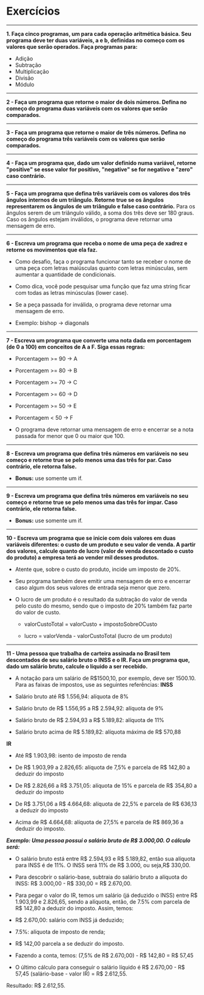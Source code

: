 # **Exercícios**
***
**1. Faça cinco programas, um para cada operação aritmética básica. Seu programa deve ter duas variáveis, a e b, definidas no começo com os valores que serão operados. Faça programas para:**
* Adição
* Subtração
* Multiplicação
* Divisão
* Módulo
***
**2 - Faça um programa que retorne o maior de dois números. Defina no começo do programa duas variáveis com os valores que serão comparados.**
***
**3 - Faça um programa que retorne o maior de três números. Defina no começo do programa três variáveis com os valores que serão comparados.**
***
**4 - Faça um programa que, dado um valor definido numa variável, retorne "positive" se esse valor for positivo, "negative" se for negativo e "zero" caso contrário.**
***
**5 - Faça um programa que defina três variáveis com os valores dos três ângulos internos de um triângulo. Retorne true se os ângulos representarem os ângulos de um triângulo e false caso contrário.**
Para os ângulos serem de um triângulo válido, a soma dos três deve ser 180 graus. Caso os ângulos estejam inválidos, o programa deve retornar uma mensagem de erro.
***
**6 - Escreva um programa que receba o nome de uma peça de xadrez e retorne os movimentos que ela faz.**
* Como desafio, faça o programa funcionar tanto se receber o nome de uma peça com letras maiúsculas quanto com letras minúsculas, sem aumentar a quantidade de condicionais.

* Como dica, você pode pesquisar uma função que faz uma string ficar com todas as letras minúsculas (lower case).

* Se a peça passada for inválida, o programa deve retornar uma mensagem de erro.

* Exemplo: bishop -> diagonals
***
**7 - Escreva um programa que converte uma nota dada em porcentagem (de 0 a 100) em conceitos de A a F. Siga essas regras:**
* Porcentagem >= 90 -> A

* Porcentagem >= 80 -> B

* Porcentagem >= 70 -> C

* Porcentagem >= 60 -> D

* Porcentagem >= 50 -> E

* Porcentagem < 50 -> F

* O programa deve retornar uma mensagem de erro e encerrar se a nota passada for menor que 0 ou maior que 100.
***
**8 - Escreva um programa que defina três números em variáveis no seu começo e retorne true se pelo menos uma das três for par. Caso contrário, ele retorna false.**
* **Bonus:** use somente um if.
***
**9 - Escreva um programa que defina três números em variáveis no seu começo e retorne true se pelo menos uma das três for ímpar. Caso contrário, ele retorna false.**
* **Bonus:** use somente um if.
***
**10 - Escreva um programa que se inicie com dois valores em duas variáveis diferentes: o custo de um produto e seu valor de venda. A partir dos valores, calcule quanto de lucro (valor de venda descontado o custo do produto) a empresa terá ao vender mil desses produtos.**
* Atente que, sobre o custo do produto, incide um imposto de 20%.

* Seu programa também deve emitir uma mensagem de erro e encerrar caso algum dos seus valores de entrada seja menor que zero.

* O lucro de um produto é o resultado da subtração do valor de venda pelo custo do mesmo, sendo que o imposto de 20% também faz parte do valor de custo.

    * valorCustoTotal = valorCusto + impostoSobreOCusto

    * lucro = valorVenda - valorCustoTotal (lucro de um produto)
***
**11 - Uma pessoa que trabalha de carteira assinada no Brasil tem descontados de seu salário bruto o INSS e o IR. Faça um programa que, dado um salário bruto, calcule o líquido a ser recebido.**
* A notação para um salário de R$1500,10, por exemplo, deve ser 1500.10. Para as faixas de impostos, use as seguintes referências:
**INSS**
* Salário bruto até R$ 1.556,94: alíquota de 8%

* Salário bruto de R$ 1.556,95 a R$ 2.594,92: alíquota de 9%

* Salário bruto de R$ 2.594,93 a R$ 5.189,82: alíquota de 11%

* Salário bruto acima de R$ 5.189,82: alíquota máxima de R$ 570,88

**IR**
* Até R$ 1.903,98: isento de imposto de renda

* De R$ 1.903,99 a 2.826,65: alíquota de 7,5% e parcela de R$ 142,80 a deduzir do imposto

* De R$ 2.826,66 a R$ 3.751,05: alíquota de 15% e parcela de R$ 354,80 a deduzir do imposto

* De R$ 3.751,06 a R$ 4.664,68: alíquota de 22,5% e parcela de R$ 636,13 a deduzir do imposto

* Acima de R$ 4.664,68: alíquota de 27,5% e parcela de R$ 869,36 a deduzir do imposto.

_**Exemplo: Uma pessoa possui o salário bruto de R$ 3.000,00. O cálculo será:**_

* O salário bruto está entre R$ 2.594,93 e R$ 5.189,82, então sua alíquota para INSS é de 11%. O INSS será 11% de R$ 3.000, ou seja,R$ 330,00.

* Para descobrir o salário-base, subtraia do salário bruto a alíquota do INSS: R$ 3.000,00 - R$ 330,00 = R$ 2.670,00.

* Para pegar o valor do IR, temos um salário (já deduzido o INSS) entre R$ 1.903,99 e 2.826,65, sendo a alíquota, então, de 7.5% com parcela de R$ 142,80 a deduzir do imposto. Assim, temos:

* R$ 2.670,00: salário com INSS já deduzido;

* 7.5%: alíquota de imposto de renda;

* R$ 142,00 parcela a se deduzir do imposto.

* Fazendo a conta, temos: (7,5% de R$ 2.670,00) - R$ 142,80 = R$ 57,45

* O último cálculo para conseguir o salário líquido é R$ 2.670,00 - R$ 57,45 (salário-base - valor IR) = R$ 2.612,55.

Resultado: R$ 2.612,55.